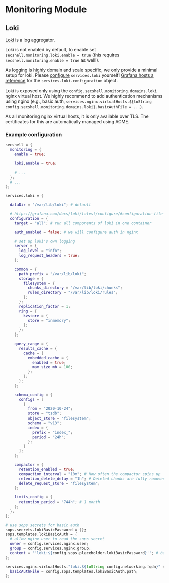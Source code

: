# Monitoring Module

## Loki

[Loki](https://grafana.com/oss/loki/) is a log aggregator.

Loki is not enabled by default, to enable set `secshell.monitoring.loki.enable = true` (this requires `secshell.monitoring.enable = true` as well!).

As logging is highly domain and scale specific, we only provide a minimal setup for loki.
Please [configure](https://github.com/NixOS/nixpkgs/blob/master/nixos/modules/services/monitoring/loki.nix) `services.loki` yourself!
[Grafana hosts a reference](https://grafana.com/docs/loki/latest/configure/#configuration-file-reference) for the `services.loki.configuration` object.

Loki is exposed only using the `config.secshell.monitoring.domains.loki` nginx virtual host. We highly recommend to add authentication mechanisms using nginx (e.g., basic auth, `services.nginx.virtualHosts.${toString config.secshell.monitoring.domains.loki}.basicAuthFile = ...`).

As all monitoring nginx virtual hosts, it is only available over TLS. The certificates for this are automatically managed using ACME.

### Example configuration

```nix
secshell = {
  monitoring = {
    enable = true;

    loki.enable = true;

    # ...
  };
  # ...
};

services.loki = {

  dataDir = "/var/lib/loki"; # default

  # https://grafana.com/docs/loki/latest/configure/#configuration-file-reference
  configuration = {
    target = "all"; # run all components of loki in one container

    auth_enabled = false; # we will configure auth in nginx

    # set up loki's own logging
    server = {
      log_level = "info";
      log_request_headers = true;
    };

    common = {
      path_prefix = "/var/lib/loki";
      storage = {
        filesystem = {
          chunks_directory = "/var/lib/loki/chunks";
          rules_directory = "/var/lib/loki/rules";
        };
      };
      replication_factor = 1;
      ring = {
        kvstore = {
          store = "inmemory";
        };
      };
    };

    query_range = {
      results_cache = {
        cache = {
          embedded_cache = {
            enabled = true;
            max_size_mb = 100;
          };
        };
      };
    };

    schema_config = {
      configs = [
        {
          from = "2020-10-24";
          store = "tsdb";
          object_store = "filesystem";
          schema = "v13";
          index = {
            prefix = "index_";
            period = "24h";
          };
        }
      ];
    };

    compactor = {
      retention_enabled = true;
      compaction_interval = "10m"; # How often the compactor spins up
      retention_delete_delay = "1h"; # Deleted chunks are fully removed after a grace period
      delete_request_store = "filesystem";
    };

    limits_config = {
      retention_period = "744h"; # 1 month
    };
  };
};

# use sops secrets for basic auth
sops.secrets.lokiBasicPassword = {};
sops.templates.lokiBasicAuth = {
  # allow nginx user to read the sops secret
  owner = config.services.nginx.user;
  group = config.services.nginx.group;
  content = ''loki:${config.sops.placeholder.lokiBasicPassword}''; # basic user: loki, basic passwd: in yaml
};

services.nginx.virtualHosts."loki.${toString config.networking.fqdn}" = {
  basicAuthFile = config.sops.templates.lokiBasicAuth.path;
};
```
